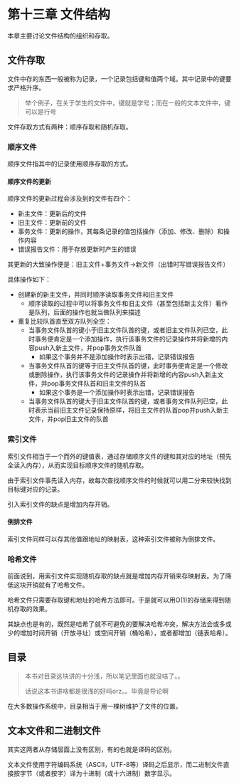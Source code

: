 # 第十三章 文件结构

本章主要讨论文件结构的组织和存取。

## 文件存取

文件中存的东西一般被称为记录，一个记录包括键和值两个域。其中记录中的键要求严格升序。

> 举个例子，在关于学生的文件中，键就是学号；而在一般的文本文件中，键可以是行号

文件存取方式有两种：顺序存取和随机存取。

### 顺序文件

顺序文件指其中的记录使用顺序存取的方式。

#### 顺序文件的更新

顺序文件的更新过程会涉及到的文件有四个：

* 新主文件：更新后的文件
* 旧主文件：更新前的文件
* 事务文件：更新的操作，其每条记录的值包括操作（添加、修改、删除）和操作内容
* 错误报告文件：用于存放更新时产生的错误

其更新的大致操作便是：旧主文件+事务文件→新文件（出错时写错误报告文件）

具体操作如下：

* 创建新的新主文件，并同时顺序读取事务文件和旧主文件
  * 顺序读取的过程中可以将事务文件和旧主文件（甚至包括新主文件）看作是队列，后面的操作也就当做队列来描述
* 重复比较队首直至双方队列全空：
  * 当事务文件队首的键小于旧主文件队首的键，或者旧主文件队列已空，此时事务便肯定是一个添加操作，执行该事务文件的记录操作并将新增的内容push入新主文件，并pop事务文件队首
    * 如果这个事务并不是添加操作时表示出错，记录错误报告
  * 当事务文件队首的键等于旧主文件队首的键，此时事务便肯定是一个修改或删除操作，执行该事务文件的记录操作并将新增的内容push入新主文件，并pop事务文件队首和旧主文件的队首
    * 如果这个事务是一个添加操作时表示出错，记录错误报告
  * 当事务文件队首的键大于旧主文件队首的键，或者事务文件队列已空，此时表示当前旧主文件记录保持原样，将旧主文件的队首pop并push入新主文件，并pop旧主文件的队首

### 索引文件

索引文件相当于一个而外的键值表，通过存储顺序文件的键和其对应的地址（预先全读入内存），从而实现目标顺序文件的随机存取。

由于索引文件事先读入内存，故每次查找顺序文件的时候就可以用二分来较快找到目标键对应的记录。

引入索引文件的缺点是增加内存开销。

#### 倒排文件

索引文件同样可以存其他值跟地址的映射表，这种索引文件被称为倒排文件。

### 哈希文件

前面说到，用索引文件实现随机存取的缺点就是增加内存开销来存映射表。为了降低这块开销就有了哈希文件。

哈希文件只需要存取键和地址的哈希方法即可。于是就可以用O\(1\)的存储来得到随机存取的效果。

其缺点也是有的，既然是哈希了就不可避免的要解决哈希冲突，解决方法会或多或少的增加时间开销（开放寻址）或空间开销（桶哈希），或者都增加（链表哈希）。

## 目录

> 本书对目录这块讲的十分浅，所以笔记里面也就没啥了。。
>
> 话说这本书讲啥都是很浅的好吗orz。。毕竟是导论啊

在大多数操作系统中，目录相当于用一棵树维护了文件的位置。

## 文本文件和二进制文件

其实这两者从存储层面上没有区别，有的也就是译码的区别。

文本文件使用字符编码系统（ASCII，UTF-8等）译码之后显示，而二进制文件直接按字节（或者按字）译为十进制（或十六进制）数字显示。

